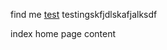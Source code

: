 ---
---

find me
[test](test) testingskfjdlskafjalksdf

index home page content

<script type="application/ld+json">
{
  "@context": "https://schema.org",
  "@type" : "Event",
  "thumbnailUrl"  : "https://www.lib.ncsu.edu/events/ta-toolkit-open-house-offered-graduate-school-libraries-and-delta",
  "name" : "TA Toolkit Open House: offered by the  Graduate School, Libraries, and DELTA",
  "startDate" : "2023-08-17T13:00:00-04:00",
  "endDate" : "2023-08-17T15:00:00-04:00",
  "duration" : "T2H0M",
  "image" : "https://www.lib.ncsu.edu/sites/default/files/styles/thumbnail_4_3/public/TOOLKIT_WEB-BANNER_0.png?itok=3gUnZhwf",
  "performer" : {
  "@type" : "Person",
  "name" :" Kim Duckett , Sojourna Cunningham , Kristy Borda , Anne Burke , Alison Edwards , Kerri Brown Parker , Rhonda Sutton"
  },
  "location" : {
    "@type" : "Place",
    "name" : "North Forum at the D. H. Hill Jr. Library",
    "url" : "https://www.lib.ncsu.edu",
    "address" : {
      "@type" : "PostalAddress",
      "addressLocality" : "Raleigh",
      "addressRegion" : "NC",
      "streetAddress" : "1070 Partners Way Campus Box 7132 Raleigh, NC 27606"
    }
  },
  "eventAttendanceMode" : "https://schema.org/OnlineEventAttendanceMode",
  "eventStatus": "https://schema.org/EventScheduled",
  "organizer":{
    "@type":"CollegeOrUniversity",
    "name":"North Carolina State University Libraries",
    "logo":"https://www.lib.ncsu.edu/themes/custom/ncsulibraries/images/homescreen-icon-144x144.png",
    "url":"https://www.lib.ncsu.edu"
  },
  "offers" : {
    "@type" : "Offer",
    "url"  : "https://www.lib.ncsu.edu/events/ta-toolkit-open-house-offered-graduate-school-libraries-and-delta",
    "price" : "0.00",
    "priceCurrency" : "USD",
    "availability" : "https://schema.org/InStock",
    "availabilityStarts" : "2023-08-17T13:00:00-04:00",
    "validFrom" : "2023-08-17T13:00:00-04:00",
    "validThrough" : "2023-08-17T15:00:00-04:00"
  },
  "description" : "Kick off your 2023-2024 Teaching Assistant (TA) journey, equipped with tools, resources, and connections for a successful and fulfilling teaching experience at the TA Toolkit Open House event August 1"
}
</script>
